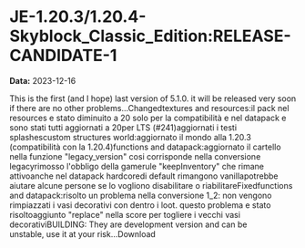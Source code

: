 # JE-1.20.3/1.20.4-Skyblock_Classic_Edition:RELEASE-CANDIDATE-1

**Data:** 2023-12-16

This is the first (and I hope) last version of 5.1.0. it will be released very soon if there are no other problems...Changedtextures and resources:il pack nel resources e stato diminuito a 20 solo per la compatibilità e nel datapack e sono stati tutti aggiornati a 20per LTS (#241)aggiornati i testi splashescustom structures world:aggiornato il mondo alla 1.20.3 (compatibilità con la 1.20.4)functions and datapack:aggiornato il cartello nella funzione "legacy_version" cosi corrisponde nella conversione legacyrimosso l'obbligo della gamerule "keepInventory" che rimane attivoanche nel datapack hardcoredi default rimangono vanillapotrebbe aiutare alcune persone se lo vogliono disabilitare o riabilitareFixedfunctions and datapack:risolto un problema nella conversione 1_2: non vengono rimpiazzati i vasi decorativi con dentro i loot. questo problema e stato risoltoaggiunto "replace" nella score per togliere i vecchi vasi decorativiBUILDING: They are development version and can be unstable, use it at your risk...Download
